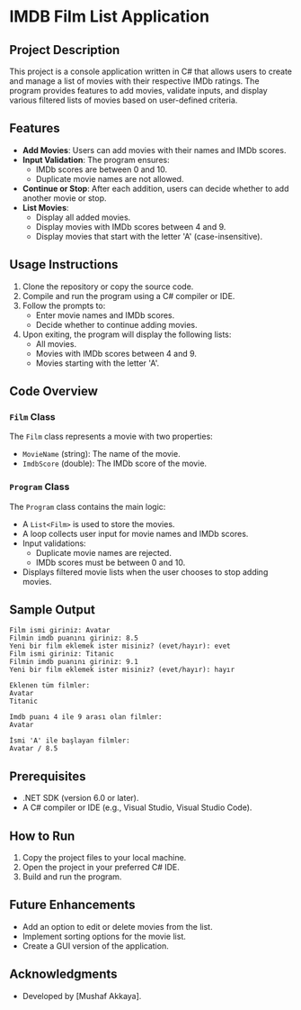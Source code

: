# IMDB Film List Application

## Project Description
This project is a console application written in C# that allows users to create and manage a list of movies with their respective IMDb ratings. The program provides features to add movies, validate inputs, and display various filtered lists of movies based on user-defined criteria.

## Features
- **Add Movies**: Users can add movies with their names and IMDb scores.
- **Input Validation**: The program ensures:
  - IMDb scores are between 0 and 10.
  - Duplicate movie names are not allowed.
- **Continue or Stop**: After each addition, users can decide whether to add another movie or stop.
- **List Movies**:
  - Display all added movies.
  - Display movies with IMDb scores between 4 and 9.
  - Display movies that start with the letter 'A' (case-insensitive).

## Usage Instructions
1. Clone the repository or copy the source code.
2. Compile and run the program using a C# compiler or IDE.
3. Follow the prompts to:
   - Enter movie names and IMDb scores.
   - Decide whether to continue adding movies.
4. Upon exiting, the program will display the following lists:
   - All movies.
   - Movies with IMDb scores between 4 and 9.
   - Movies starting with the letter 'A'.

## Code Overview

### `Film` Class
The `Film` class represents a movie with two properties:
- `MovieName` (string): The name of the movie.
- `ImdbScore` (double): The IMDb score of the movie.

### `Program` Class
The `Program` class contains the main logic:
- A `List<Film>` is used to store the movies.
- A loop collects user input for movie names and IMDb scores.
- Input validations:
  - Duplicate movie names are rejected.
  - IMDb scores must be between 0 and 10.
- Displays filtered movie lists when the user chooses to stop adding movies.

## Sample Output
```
Film ismi giriniz: Avatar
Filmin imdb puanını giriniz: 8.5
Yeni bir film eklemek ister misiniz? (evet/hayır): evet
Film ismi giriniz: Titanic
Filmin imdb puanını giriniz: 9.1
Yeni bir film eklemek ister misiniz? (evet/hayır): hayır

Eklenen tüm filmler:
Avatar
Titanic

Imdb puanı 4 ile 9 arası olan filmler:
Avatar

İsmi 'A' ile başlayan filmler:
Avatar / 8.5
```

## Prerequisites
- .NET SDK (version 6.0 or later).
- A C# compiler or IDE (e.g., Visual Studio, Visual Studio Code).

## How to Run
1. Copy the project files to your local machine.
2. Open the project in your preferred C# IDE.
3. Build and run the program.

## Future Enhancements
- Add an option to edit or delete movies from the list.
- Implement sorting options for the movie list.
- Create a GUI version of the application.

## Acknowledgments
- Developed by [Mushaf Akkaya].
